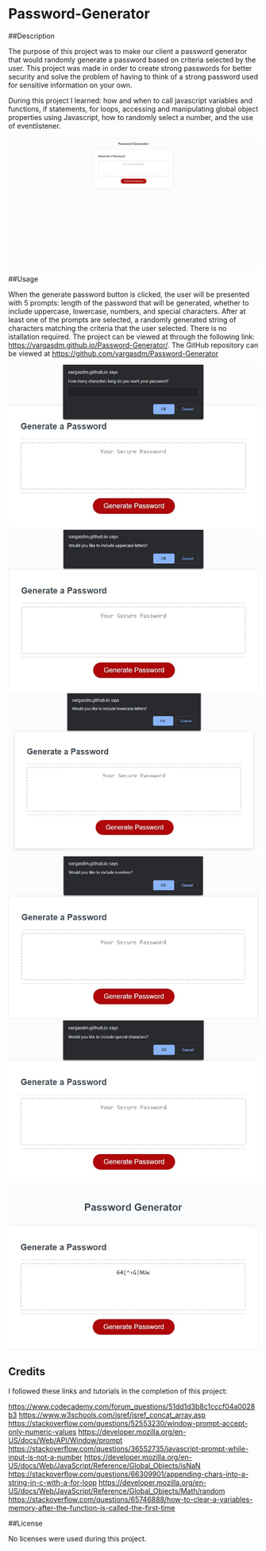 # Password-Generator

##Description

The purpose of this project was to make our client a password generator that would randomly generate a password based on criteria selected by the user. This project was made in order to create strong passwords for better security and solve the problem of having to think of a strong password used for sensitive information on your own.

During this project I learned: how and when to call javascript variables and functions, if statements, for loops, accessing and manipulating global object properties using Javascript, how to randomly select a number, and the use of eventlistener.

![Screenshot](https://github.com/vargasdm/Password-Generator/blob/main/assets/images/password-generator.jpg)

##Usage

When the generate password button is clicked, the user will be  presented with 5 prompts: length of the password that will be generated, whether to include uppercase, lowercase, numbers, and special characters. After at least one of the prompts are selected, a randomly generated string of characters matching the criteria that the user selected. There is no istallation required. The project can be viewed at through the following link: https://vargasdm.github.io/Password-Generator/. The GitHub repository can be viewed at https://github.com/vargasdm/Password-Generator

![Screenshot](https://github.com/vargasdm/Password-Generator/blob/main/assets/images/password-generator-prompt1.jpg)
![Screenshot](https://github.com/vargasdm/Password-Generator/blob/main/assets/images/password-generator-prompt2.jpg)
![Screenshot](https://github.com/vargasdm/Password-Generator/blob/main/assets/images/password-generator-prompt3.jpg)
![Screenshot](https://github.com/vargasdm/Password-Generator/blob/main/assets/images/password-generator-prompt4.jpg)
![Screenshot](https://github.com/vargasdm/Password-Generator/blob/main/assets/images/password-generator-prompt5.jpg)
![Screenshot](https://github.com/vargasdm/Password-Generator/blob/main/assets/images/password-generator-result.jpg)

## Credits

I followed these links and tutorials in the completion of this project:

https://www.codecademy.com/forum_questions/51dd1d3b8c1cccf04a0028b3
https://www.w3schools.com/jsref/jsref_concat_array.asp
https://stackoverflow.com/questions/52553230/window-prompt-accept-only-numeric-values
https://developer.mozilla.org/en-US/docs/Web/API/Window/prompt
https://stackoverflow.com/questions/36552735/javascript-prompt-while-input-is-not-a-number
https://developer.mozilla.org/en-US/docs/Web/JavaScript/Reference/Global_Objects/isNaN
https://stackoverflow.com/questions/66309901/appending-chars-into-a-string-in-c-with-a-for-loop
https://developer.mozilla.org/en-US/docs/Web/JavaScript/Reference/Global_Objects/Math/random
https://stackoverflow.com/questions/65746888/how-to-clear-a-variables-memory-after-the-function-is-called-the-first-time

##License

No licenses were used during this project.




